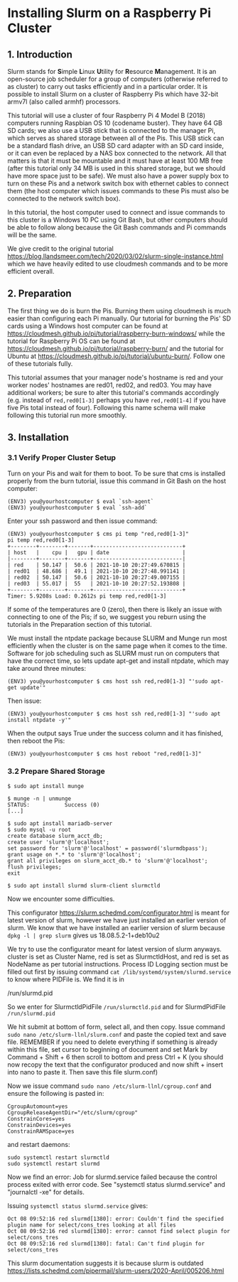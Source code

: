 # Installing Slurm on a Raspberry Pi Cluster

## 1. Introduction

Slurm stands for **S**imple **L**inux **U**tility for **R**esource **M**anagement. It is an open-source job scheduler
for a group of computers (otherwise referred to as cluster) to carry out tasks efficiently and in a particular order. It is possible
to install Slurm on a cluster of Raspberry Pis which have 32-bit armv7l (also called armhf) processors.

This tutorial will use a cluster of four Raspberry Pi 4 Model B (2018) computers running Raspbian OS 10 (codename buster).
They have 64 GB SD cards; we also use a USB stick that is connected to the manager Pi, which serves as shared storage
between all of the Pis. This USB stick can be a standard flash drive, an USB SD card adapter with an SD card inside, or it
can even be replaced by a NAS box connected to the network. All that matters is that it must be mountable and it must have 
at least 100 MB free (after this tutorial only 34 MB is used in this shared storage, but we should have more space just to be safe).
We must also have a power supply box to turn on these Pis and a network switch box with ethernet cables to connect them (the host
computer which issues commands to these Pis must also be connected to the network switch box).

In this tutorial, the host computer used to connect and issue commands to this cluster is a Windows 10 PC using Git Bash, but other computers 
should be able to follow along because the Git Bash commands and Pi commands will be the same.

We give credit to the original tutorial <https://blog.llandsmeer.com/tech/2020/03/02/slurm-single-instance.html> which we
have heavily edited to use cloudmesh commands and to be more efficient overall.

## 2. Preparation

The first thing we do is burn the Pis. Burning them using cloudmesh is much easier than configuring each Pi manually. Our tutorial
for burning the Pis' SD cards using a Windows host computer can be found at <https://cloudmesh.github.io/pi/tutorial/raspberry-burn-windows/>
while the tutorial for Raspberry Pi OS can be found at <https://cloudmesh.github.io/pi/tutorial/raspberry-burn/> and the tutorial for
Ubuntu at <https://cloudmesh.github.io/pi/tutorial/ubuntu-burn/>. Follow one of these tutorials fully.

This tutorial assumes that your manager node's hostname is red and your worker nodes' hostnames are red01, red02, and red03. You may have
additional workers; be sure to alter this tutorial's commands accordingly (e.g. instead of `red,red0[1-3]` perhaps you have `red,red0[1-4]` if
you have five Pis total instead of four). Following this name schema will make following this tutorial run more smoothly.

## 3. Installation

### 3.1 Verify Proper Cluster Setup

Turn on your Pis and wait for them to boot. To be sure that cms is installed properly from the burn tutorial, issue this command in Git
Bash on the host computer:

```
(ENV3) you@yourhostcomputer $ eval `ssh-agent`
(ENV3) you@yourhostcomputer $ eval `ssh-add`
```

Enter your ssh password and then issue command:

```
(ENV3) you@yourhostcomputer $ cms pi temp "red,red0[1-3]"
pi temp red,red0[1-3]
+--------+--------+-------+----------------------------+
| host   |    cpu |   gpu | date                       |
|--------+--------+-------+----------------------------|
| red    | 50.147 |  50.6 | 2021-10-10 20:27:49.670815 |
| red01  | 48.686 |  49.1 | 2021-10-10 20:27:48.991141 |
| red02  | 50.147 |  50.6 | 2021-10-10 20:27:49.007155 |
| red03  | 55.017 |  55   | 2021-10-10 20:27:52.193808 |
+--------+--------+-------+----------------------------+
Timer: 5.9208s Load: 0.2612s pi temp red,red0[1-3]
```

If some of the temperatures are 0 (zero), then there is likely an issue with connecting to
one of the Pis; if so, we suggest you reburn using the tutorials in the Preparation section of this tutorial.

We must install the ntpdate package because SLURM and Munge run most efficiently when the cluster is
on the same page when it comes to the time. Software for job scheduling such as SLURM must run on computers
that have the correct time, so lets update apt-get and install ntpdate, which may take around three minutes:

```
(ENV3) you@yourhostcomputer $ cms host ssh red,red0[1-3] "'sudo apt-get update'"
```

Then issue:
```
(ENV3) you@yourhostcomputer $ cms host ssh red,red0[1-3] "'sudo apt install ntpdate -y'"
```

When the output says True under the success column and it has finished, then reboot the Pis:
```
(ENV3) you@yourhostcomputer $ cms host reboot "red,red0[1-3]"
``` 

### 3.2 Prepare Shared Storage



`$ sudo apt install munge`

```
$ munge -n | unmunge
STATUS:           Success (0)
[...]
```

```
$ sudo apt install mariadb-server
$ sudo mysql -u root
create database slurm_acct_db;
create user 'slurm'@'localhost';
set password for 'slurm'@'localhost' = password('slurmdbpass');
grant usage on *.* to 'slurm'@'localhost';
grant all privileges on slurm_acct_db.* to 'slurm'@'localhost';
flush privileges;
exit
```

`$ sudo apt install slurmd slurm-client slurmctld`

Now we encounter some difficulties.

This configurator <https://slurm.schedmd.com/configurator.html> is meant for latest version of slurm, however we have just installed an earlier
version of slurm. We know that we have installed an earlier version of slurm because `dpkg -l | grep slurm` gives us 18.08.5.2-1+deb10u2

We try to use the configurator meant for latest version of slurm anyways. cluster is set as Cluster Name, red is set as SlurmctldHost, and red is set as NodeName
as per tutorial instructions. Process ID Logging section must be filled out first by issuing command `cat /lib/systemd/system/slurmd.service` to know where PIDFile
is. We find it is in

/run/slurmd.pid

So we enter for SlurmctldPidFile `/run/slurmctld.pid` and for SlurmdPidFile `/run/slurmd.pid`

We hit submit at bottom of form, select all, and then copy. Issue command `sudo nano /etc/slurm-llnl/slurm.conf` and paste the copied text and save file.
REMEMBER if you need to delete everything if something is already within this file, set cursor to beginning of document and set Mark by Command + Shift + 6 
then scroll to bottom and press Ctrl + K (you should now recopy the text that the configurator produced and now shift + insert into nano to paste it.
Then save this file slurm.conf)

Now we issue command `sudo nano /etc/slurm-llnl/cgroup.conf` and ensure the following is pasted in:

```
CgroupAutomount=yes
CgroupReleaseAgentDir="/etc/slurm/cgroup"
ConstrainCores=yes
ConstrainDevices=yes
ConstrainRAMSpace=yes
```

and restart daemons:
```
sudo systemctl restart slurmctld
sudo systemctl restart slurmd
```

Now we find an error:
Job for slurmd.service failed because the control process exited with error code.
See "systemctl status slurmd.service" and "journalctl -xe" for details.

Issuing `systemctl status slurmd.service` gives:
```
Oct 08 09:52:16 red slurmd[1380]: error: Couldn't find the specified plugin name for select/cons_tres looking at all files
Oct 08 09:52:16 red slurmd[1380]: error: cannot find select plugin for select/cons_tres
Oct 08 09:52:16 red slurmd[1380]: fatal: Can't find plugin for select/cons_tres
```

This slurm documentation suggests it is because slurm is outdated <https://lists.schedmd.com/pipermail/slurm-users/2020-April/005206.html>
